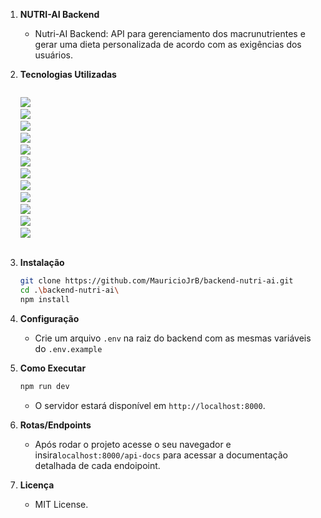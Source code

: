 1. **NUTRI-AI Backend**

   - Nutri-AI Backend: API para gerenciamento dos macrunutrientes e gerar uma dieta personalizada de acordo com as exigências dos usuários.

2. **Tecnologias Utilizadas**
<div style="display: flex">
  <ul style="list-style: none">
    <li><img src="https://img.shields.io/badge/google%20gemini-8E75B2?style=for-the-badge&logo=google%20gemini&logoColor=white" /></li>
    <li><img src="https://img.shields.io/badge/typescript-%23007ACC.svg?style=for-the-badge&logo=typescript&logoColor=white"/></li>
    <li><img src="https://img.shields.io/badge/express.js-%23404d59.svg?style=for-the-badge&logo=express&logoColor=%2361DAFB"/></li>
    <li><img src="https://img.shields.io/badge/MongoDB-%234ea94b.svg?style=for-the-badge&logo=mongodb&logoColor=white"/></li>
    <li><img src="https://img.shields.io/badge/NODEMON-%23323330.svg?style=for-the-badge&logo=nodemon&logoColor=%BBDEAD" /></li>
    <li><img src="https://img.shields.io/badge/Prettier-F7B93E.svg?style=for-the-badge&logo=Prettier&logoColor=black"/></li>
    <li><img src="https://img.shields.io/badge/node.js-6DA55F?style=for-the-badge&logo=node.js&logoColor=white"/></li>
    <li><img src="https://img.shields.io/badge/Prisma-3982CE?style=for-the-badge&logo=Prisma&logoColor=white" /></li>
    <li><img src="https://img.shields.io/badge/ESLint-4B32C3.svg?style=for-the-badge&logo=ESLint&logoColor=white"/></li>
    <li><img src="https://img.shields.io/badge/NPM-%23CB3837.svg?style=for-the-badge&logo=npm&logoColor=white" /></li>
    <li><img src="https://img.shields.io/badge/JWT-black?style=for-the-badge&logo=JSON%20web%20tokens"/></li>
    <li><img src="https://img.shields.io/badge/zod-%233068b7.svg?style=for-the-badge&logo=zod&logoColor=white"/></li>

  </ul>
</div>

3. **Instalação**

   ```bash
   git clone https://github.com/MauricioJrB/backend-nutri-ai.git
   cd .\backend-nutri-ai\
   npm install
   ```

4. **Configuração**

   - Crie um arquivo `.env` na raiz do backend com as mesmas variáveis do `.env.example`

5. **Como Executar**

   ```bash
   npm run dev
   ```

   - O servidor estará disponível em `http://localhost:8000`.

6. **Rotas/Endpoints**

   - Após rodar o projeto acesse o seu navegador e insira`localhost:8000/api-docs` para acessar a documentação detalhada de cada endoipoint.

7. **Licença**
   - MIT License.
